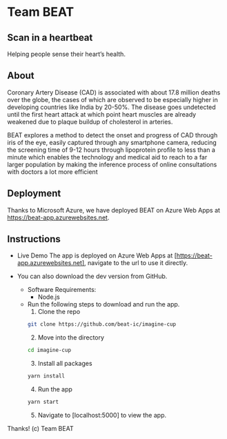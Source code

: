 # Team BEAT
## Scan in a heartbeat
Helping people sense their heart’s health.

## About
Coronary Artery Disease (CAD) is associated with about 17.8 million deaths over the
globe, the cases of which are observed to be especially higher in developing countries
like India by 20-50%. The disease goes undetected until the first heart attack at which
point heart muscles are already weakened due to plaque buildup of cholesterol in
arteries.

BEAT explores a method to detect the onset and progress of CAD through iris of the
eye, easily captured through any smartphone camera, reducing the screening time of
9-12 hours through lipoprotein profile to less than a minute which enables the
technology and medical aid to reach to a far larger population by making the inference
process of online consultations with doctors a lot more efficient

## Deployment
Thanks to Microsoft Azure, we have deployed BEAT on Azure Web Apps at https://beat-app.azurewebsites.net.

## Instructions
+ Live Demo
The app is deployed on Azure Web Apps at [https://beat-app.azurewebsites.net], navigate to the url to use it directly.

+ You can also download the dev version from GitHub.
    + Software Requirements:
        + Node.js
    + Run the following steps to download and run the app.
        1. Clone the repo
        ```sh
        git clone https://github.com/beat-ic/imagine-cup
        ```
        2. Move into the directory 
        ```sh
        cd imagine-cup
        ```
        3. Install all packages
        ```sh
        yarn install
        ```
        4. Run the app
        ```sh
        yarn start
        ```
        5. Navigate to [localhost:5000] to view the app.

Thanks!
(c) Team BEAT
